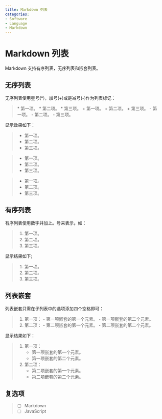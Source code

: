 ```yaml
---
title: Markdown 列表
categories:
- Software
- Language
- Markdown
---
```

# Markdown 列表

Markdown 支持有序列表，无序列表和嵌套列表。

## 无序列表

无序列表使用星号(*)，加号(+)或是减号(-)作为列表标记：
>\* 第一项。
\* 第二项。
\* 第三项。
\+ 第一项。
\+ 第二项。
\+ 第三项。
\- 第一项。
\- 第二项。
\- 第三项。

显示效果如下：
>* 第一项。
>* 第二项。
>* 第三项。

>+ 第一项。
>+ 第二项。
>+ 第三项。

>- 第一项。
>- 第二项。
>- 第三项。

## 有序列表

有序列表使用数字并加上。号来表示，如：
>1. 第一项。
>2. 第二项。
>3. 第三项。

显示结果如下;
>1. 第一项。
>2. 第二项。
>3. 第三项。

## 列表嵌套

列表嵌套只需在子列表中的选项添加四个空格即可：
>1. 第一项：
   \- 第一项嵌套的第一个元素。
   \- 第一项嵌套的第二个元素。
>2. 第二项：
   \- 第二项嵌套的第一个元素。
   \- 第二项嵌套的第二个元素。

显示结果如下：
>1. 第一项：
>    - 第一项嵌套的第一个元素。
>    - 第一项嵌套的第二个元素。
>2. 第二项：
>    - 第二项嵌套的第一个元素。
>    - 第二项嵌套的第二个元素。

## 复选项


> - [ ] Markdown
> - [ ] JavaScript

